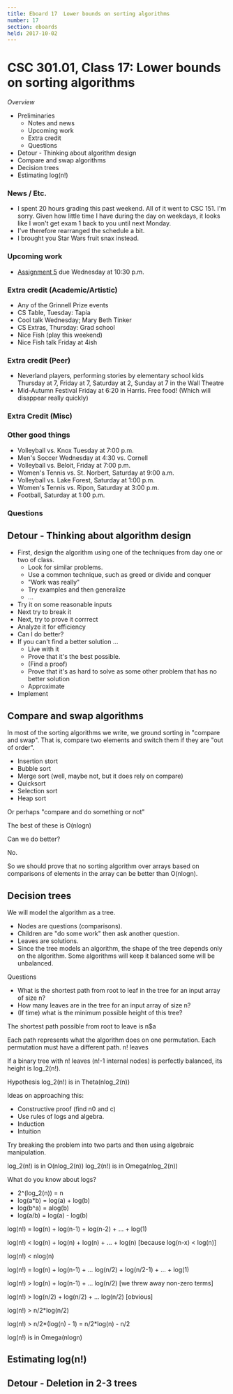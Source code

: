 ```yaml
---
title: Eboard 17  Lower bounds on sorting algorithms
number: 17
section: eboards
held: 2017-10-02
---
```

CSC 301.01, Class 17:  Lower bounds on sorting algorithms
=========================================================

_Overview_

* Preliminaries
    * Notes and news
    * Upcoming work
    * Extra credit
    * Questions
* Detour - Thinking about algorithm design
* Compare and swap algorithms
* Decision trees
* Estimating log(n!)

### News / Etc.

* I spent 20 hours grading this past weekend.  All of it went to CSC 151.
  I'm sorry.  Given how little time I have during the day on weekdays, it
  looks like I won't get exam 1 back to you until next Monday.
* I've therefore rearranged the schedule a bit.
* I brought you Star Wars fruit snax instead.

### Upcoming work

* [Assignment 5](../assignments/assignment05) due Wednesday at 10:30 p.m.

### Extra credit (Academic/Artistic)

* Any of the Grinnell Prize events
* CS Table, Tuesday: Tapia
* Cool talk Wednesday; Mary Beth Tinker
* CS Extras, Thursday: Grad school
* Nice Fish (play this weekend)
* Nice Fish talk Friday at 4ish

### Extra credit (Peer)

* Neverland players, performing stories by elementary school kids
  Thursday at 7, Friday at 7, Saturday at 2, Sunday at 7 in the Wall
  Theatre
* Mid-Autumn Festival Friday at 6:20 in Harris.  Free food!  (Which
  will disappear really quickly)

### Extra Credit (Misc)

### Other good things

* Volleyball vs. Knox Tuesday at 7:00 p.m.
* Men's Soccer Wednesday at 4:30 vs. Cornell
* Volleyball vs. Beloit, Friday at 7:00 p.m.
* Women's Tennis vs. St. Norbert, Saturday at 9:00 a.m.
* Volleyball vs. Lake Forest, Saturday at 1:00 p.m.
* Women's Tennis vs. Ripon, Saturday at 3:00 p.m.
* Football, Saturday at 1:00 p.m.

### Questions

Detour - Thinking about algorithm design
----------------------------------------

* First, design the algorithm using one of the techniques from day one
  or two of class.
    * Look for similar problems.
    * Use a common technique, such as greed or divide and conquer
    * "Work was really"
    * Try examples and then generalize
    * ...
* Try it on some reasonable inputs
* Next try to break it
* Next, try to prove it corrrect
* Analyze it for efficiency
* Can I do better?
* If you can't find a better solution ...
    * Live with it
    * Prove that it's the best possible.
    * (Find a proof)
    * Prove that it's as hard to solve as some other problem that has
      no better solution
    * Approximate
* Implement

Compare and swap algorithms
---------------------------

In most of the sorting algorithms we write, we ground sorting in
"compare and swap".  That is, compare two elements and switch them
if they are "out of order".

* Insertion stort
* Bubble sort
* Merge sort (well, maybe not, but it does rely on compare)
* Quicksort
* Selection sort
* Heap sort

Or perhaps "compare and do something or not"

The best of these is O(nlogn)

Can we do better?

No.

So we should prove that no sorting algorithm over arrays based on
comparisons of elements in the array can be better than O(nlogn).

Decision trees
--------------

We will model the algorithm as a tree.

* Nodes are questions (comparisons).
* Children are "do some work" then ask another question.
* Leaves are solutions.
* Since the tree models an algorithm, the shape of the tree depends
  only on the algorithm.  Some algorithms will keep it balanced
  some will be unbalanced.

Questions

* What is the shortest path from root to leaf in the tree for an input
  array of size n?
* How many leaves are in the tree for an input array of size n?
* (If time) what is the minimum possible height of this tree?

The shortest path possible from root to leave is n$a

Each path represents what the algorithm does on one permutation.  Each
permutation must have a different path.  n! leaves

If a binary tree with n! leaves (n!-1 internal nodes) is perfectly balanced,
its height is log_2(n!).

Hypothesis log_2(n!) is in Theta(nlog_2(n))

Ideas on approaching this:

* Constructive proof (find n0 and c)
* Use rules of logs and algebra.  
* Induction
* Intuition

Try breaking the problem into two parts and then using algebraic
manipulation.

log_2(n!) is in O(nlog_2(n))
log_2(n!) is in Omega(nlog_2(n))

What do you know about logs?

* 2^(log_2(n)) = n
* log(a*b) = log(a) + log(b)
* log(b^a) = alog(b)
* log(a/b) = log(a) - log(b)

log(n!) = log(n) + log(n-1) + log(n-2) + ... + log(1)

log(n!) < log(n) + log(n) + log(n) + ... + log(n) [because log(n-x) < log(n)]

log(n!) < nlog(n)

log(n!) = log(n) + log(n-1) + ... log(n/2) + log(n/2-1) + ... + log(1)

log(n!) > log(n) + log(n-1) + ... log(n/2) [we threw away non-zero terms]

log(n!) > log(n/2) + log(n/2) + ... log(n/2) [obvious]

log(n!) > n/2*log(n/2) 

log(n!) > n/2*(log(n) - 1) = n/2*log(n) - n/2

log(n!) is in Omega(nlogn)


Estimating log(n!)
------------------

Detour - Deletion in 2-3 trees
------------------------------


